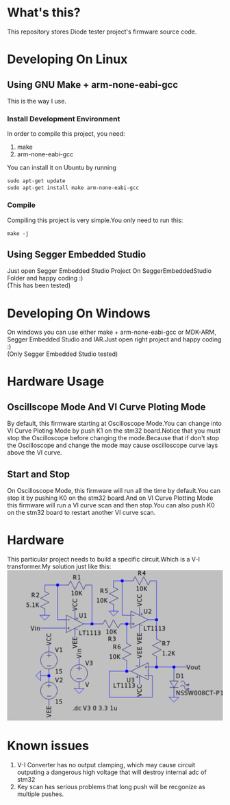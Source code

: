 # What's this?
This repository stores Diode tester project's firmware source code.
# Developing On Linux
## Using GNU Make + arm-none-eabi-gcc
This is the way I use.
### Install Development Environment
In order to compile this project, you need:
1. make
2. arm-none-eabi-gcc

You can install it on Ubuntu by running
```
sudo apt-get update
sudo apt-get install make arm-none-eabi-gcc
```
### Compile
Compiling this project is very simple.You only need to run this:
```
make -j
```
## Using Segger Embedded Studio
Just open Segger Embedded Studio Project On SeggerEmbeddedStudio Folder and happy coding :)  
(This has been tested)
# Developing On Windows
On windows you can use either make + arm-none-eabi-gcc or MDK-ARM, Segger Embedded Studio and IAR.Just open right project and happy coding :)  
(Only Segger Embedded Studio tested)

# Hardware Usage

## Oscillscope Mode And VI Curve Ploting Mode
By default, this firmware starting at Oscilloscope Mode.You can change into VI Curve Ploting Mode by push K1 on the stm32 board.Notice that you must stop the Oscilloscope before changing the mode.Because that if don't stop the Oscilloscope and change the mode may cause oscilloscope curve lays above the VI curve.
## Start and Stop
On Oscilloscope Mode, this firmware will run all the time by default.You can stop it by pushing K0 on the stm32 board.And on VI Curve Plotting Mode this firmware will run a VI curve scan and then stop.You can also push K0 on the stm32 board to restart another VI curve scan.
# Hardware
This particular project needs to build a specific circuit.Which is a V-I transformer.My solution just like this:  
![SCH](./Sch.png)

# Known issues

1. V-I Converter has no output clamping, which may cause circuit outputing a dangerous high voltage that will destroy internal adc of stm32
2. Key scan has serious problems that long push will be recgonize as multiple pushes.